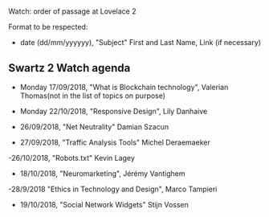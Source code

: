 
#
 Watch: order of passage at Lovelace 2

Format to be respected:   
- date (dd/mm/yyyyyy), "Subject" First and Last Name, Link (if necessary)

## Swartz 2 Watch agenda

- Monday 17/09/2018, "What is Blockchain technology", Valerian Thomas(not in the list of topics on purpose)

- Monday 22/10/2018, "Responsive Design", Lily Danhaive

- 26/09/2018, "Net Neutrality" Damian Szacun
- 27/09/2018, "Traffic Analysis Tools" Michel Deraemaeker

-26/10/2018, "Robots.txt" Kevin Lagey

- 18/10/2018, "Neuromarketing", Jérémy Vantighem


-28/9/2018 "Ethics in Technology and Design", Marco Tampieri

- 19/10/2018, "Social Network Widgets" Stijn Vossen
